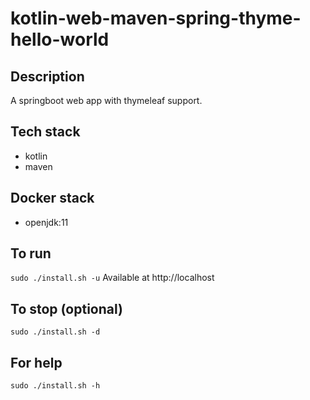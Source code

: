 # kotlin-web-maven-spring-thyme-hello-world

## Description
A springboot web app with thymeleaf support.

## Tech stack
- kotlin
- maven

## Docker stack
- openjdk:11

## To run
`sudo ./install.sh -u`
Available at http://localhost

## To stop (optional)
`sudo ./install.sh -d`

## For help
`sudo ./install.sh -h`
